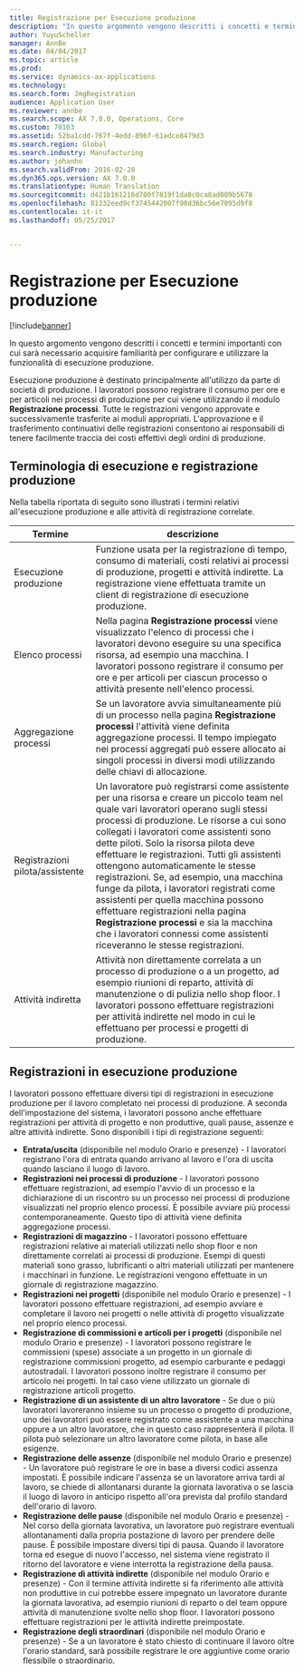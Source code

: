 ```yaml
---
title: Registrazione per Esecuzione produzione
description: "In questo argomento vengono descritti i concetti e termini importanti con cui sarà necessario acquisire familiarità per configurare e utilizzare la funzionalità di esecuzione produzione."
author: YuyuScheller
manager: AnnBe
ms.date: 04/04/2017
ms.topic: article
ms.prod: 
ms.service: dynamics-ax-applications
ms.technology: 
ms.search.form: JmgRegistration
audience: Application User
ms.reviewer: annbe
ms.search.scope: AX 7.0.0, Operations, Core
ms.custom: 70103
ms.assetid: 52ba1cdd-767f-4edd-896f-61adce8479d3
ms.search.region: Global
ms.search.industry: Manufacturing
ms.author: johanho
ms.search.validFrom: 2016-02-28
ms.dyn365.ops.version: AX 7.0.0
ms.translationtype: Human Translation
ms.sourcegitcommit: d421b161216d700f7819f1da8c0ca8ad089b5670
ms.openlocfilehash: 81332eed9cf3745442007f98d36bc56e7095d9f8
ms.contentlocale: it-it
ms.lasthandoff: 05/25/2017


---
```


# <a name="registration-for-manufacturing-execution"></a>Registrazione per Esecuzione produzione

[!include[banner](../includes/banner.md)]


In questo argomento vengono descritti i concetti e termini importanti con cui sarà necessario acquisire familiarità per configurare e utilizzare la funzionalità di esecuzione produzione. 

Esecuzione produzione è destinato principalmente all'utilizzo da parte di società di produzione. I lavoratori possono registrare il consumo per ore e per articoli nei processi di produzione per cui viene utilizzando il modulo **Registrazione processi**. Tutte le registrazioni vengono approvate e successivamente trasferite ai moduli appropriati. L'approvazione e il trasferimento continuativi delle registrazioni consentono ai responsabili di tenere facilmente traccia dei costi effettivi degli ordini di produzione.

## <a name="manufacturing-execution-and-registration-terminology"></a>Terminologia di esecuzione e registrazione produzione
Nella tabella riportata di seguito sono illustrati i termini relativi all'esecuzione produzione e alle attività di registrazione correlate.

| Termine                          | descrizione                                                                                                                                                                                                                                                                                                                                                                                                                                                                                                                                                                                           |
|-------------------------------|-------------------------------------------------------------------------------------------------------------------------------------------------------------------------------------------------------------------------------------------------------------------------------------------------------------------------------------------------------------------------------------------------------------------------------------------------------------------------------------------------------------------------------------------------------------------------------------------------------|
| Esecuzione produzione       | Funzione usata per la registrazione di tempo, consumo di materiali, costi relativi ai processi di produzione, progetti e attività indirette. La registrazione viene effettuata tramite un client di registrazione di esecuzione produzione.                                                                                                                                                                                                                                                                                                                                                                                                   |
| Elenco processi                      | Nella pagina **Registrazione processi** viene visualizzato l'elenco di processi che i lavoratori devono eseguire su una specifica risorsa, ad esempio una macchina. I lavoratori possono registrare il consumo per ore e per articoli per ciascun processo o attività presente nell'elenco processi.                                                                                                                                                                                                                                                                                                                                                                           |
| Aggregazione processi                  | Se un lavoratore avvia simultaneamente più di un processo nella pagina **Registrazione processi** l'attività viene definita aggregazione processi. Il tempo impiegato nei processi aggregati può essere allocato ai singoli processi in diversi modi utilizzando delle chiavi di allocazione.                                                                                                                                                                                                                                                                                                                                                         |
| Registrazioni pilota/assistente | Un lavoratore può registrarsi come assistente per una risorsa e creare un piccolo team nel quale vari lavoratori operano sugli stessi processi di produzione. Le risorse a cui sono collegati i lavoratori come assistenti sono dette piloti. Solo la risorsa pilota deve effettuare le registrazioni. Tutti gli assistenti ottengono automaticamente le stesse registrazioni. Se, ad esempio, una macchina funge da pilota, i lavoratori registrati come assistenti per quella macchina possono effettuare registrazioni nella pagina **Registrazione processi** e sia la macchina che i lavoratori connessi come assistenti riceveranno le stesse registrazioni. |
| Attività indiretta             | Attività non direttamente correlata a un processo di produzione o a un progetto, ad esempio riunioni di reparto, attività di manutenzione o di pulizia nello shop floor. I lavoratori possono effettuare registrazioni per attività indirette nel modo in cui le effettuano per processi e progetti di produzione.                                                                                                                                                                                                                                                                                                |

## <a name="registrations-in-manufacturing-execution"></a>Registrazioni in esecuzione produzione
I lavoratori possono effettuare diversi tipi di registrazioni in esecuzione produzione per il lavoro completato nei processi di produzione. A seconda dell'impostazione del sistema, i lavoratori possono anche effettuare registrazioni per attività di progetto e non produttive, quali pause, assenze e altre attività indirette. Sono disponibili i tipi di registrazione seguenti:

-   **Entrata/uscita** (disponibile nel modulo Orario e presenze) - I lavoratori registrano l'ora di entrata quando arrivano al lavoro e l'ora di uscita quando lasciano il luogo di lavoro.
-   **Registrazioni nei processi di produzione** - I lavoratori possono effettuare registrazioni, ad esempio l'avvio di un processo e la dichiarazione di un riscontro su un processo nei processi di produzione visualizzati nel proprio elenco processi. È possibile avviare più processi contemporaneamente. Questo tipo di attività viene definita aggregazione processi.
-   **Registrazioni di magazzino** - I lavoratori possono effettuare registrazioni relative ai materiali utilizzati nello shop floor e non direttamente correlati ai processi di produzione. Esempi di questi materiali sono grasso, lubrificanti o altri materiali utilizzati per mantenere i macchinari in funzione. Le registrazioni vengono effettuate in un giornale di registrazione magazzino.
-   **Registrazioni nei progetti** (disponibile nel modulo Orario e presenze) - I lavoratori possono effettuare registrazioni, ad esempio avviare e completare il lavoro nei progetti o nelle attività di progetto visualizzate nel proprio elenco processi.
-   **Registrazione di commissioni e articoli per i progetti** (disponibile nel modulo Orario e presenze) - I lavoratori possono registrare le commissioni (spese) associate a un progetto in un giornale di registrazione commissioni progetto, ad esempio carburante e pedaggi autostradali. I lavoratori possono inoltre registrare il consumo per articolo nei progetti. In tal caso viene utilizzato un giornale di registrazione articoli progetto.
-   **Registrazione di un assistente di un altro lavoratore** - Se due o più lavoratori lavoreranno insieme su un processo o progetto di produzione, uno dei lavoratori può essere registrato come assistente a una macchina oppure a un altro lavoratore, che in questo caso rappresenterà il pilota. Il pilota può selezionare un altro lavoratore come pilota, in base alle esigenze.
-   **Registrazione delle assenze** (disponibile nel modulo Orario e presenze) - Un lavoratore può registrare le ore in base a diversi codici assenza impostati. È possibile indicare l'assenza se un lavoratore arriva tardi al lavoro, se chiede di allontanarsi durante la giornata lavorativa o se lascia il luogo di lavoro in anticipo rispetto all'ora prevista dal profilo standard dell'orario di lavoro.
-   **Registrazione delle pause** (disponibile nel modulo Orario e presenze) - Nel corso della giornata lavorativa, un lavoratore può registrare eventuali allontanamenti dalla propria postazione di lavoro per prendere delle pause. È possibile impostare diversi tipi di pausa. Quando il lavoratore torna ed esegue di nuovo l'accesso, nel sistema viene registrato il ritorno del lavoratore e viene interrotta la registrazione della pausa.
-   **Registrazione di attività indirette** (disponibile nel modulo Orario e presenze) - Con il termine attività indirette si fa riferimento alle attività non produttive in cui potrebbe essere impegnato un lavoratore durante la giornata lavorativa, ad esempio riunioni di reparto o del team oppure attività di manutenzione svolte nello shop floor. I lavoratori possono effettuare registrazioni per le attività indirette preimpostate.
-   **Registrazione degli straordinari** (disponibile nel modulo Orario e presenze) - Se a un lavoratore è stato chiesto di continuare il lavoro oltre l'orario standard, sarà possibile registrare le ore aggiuntive come orario flessibile o straordinario.





